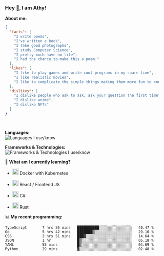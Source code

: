### Hey 👋, I am Athy!<br>

**About me:**


```json
{
  "facts": [
    "I write poems",
    "I've written a book",
    "I take good photographs",
    "I study Computer Science",
    "I pretty much have no life",
    "I had the chance to make this a poem."
  ],
  "likes": [
    "I like to play games and write cool programs in my spare time",
    "I like realistic movies",
    "I like to complicate the simple things making them more fun to code."
  ],
  "dislikes": [
    "I dislike people who ask to ask, ask your question the first time",
    "I dislike anime",
    "I dislike NFTs"
  ]
}
```
<br>


**Languages:**<br>
![Languages I use/know](https://skillicons.dev/icons?i=py,js,html,go,lua,java)

**Frameworks & Technologies:**<br />
![Frameworks & Technologies I use/know](https://skillicons.dev/icons?i=nodejs,nextjs,ts,react,express,docker,kubernetes,mysql,postgresql,mongodb,git,github,tailwind)

📙 **What am I currently learning?**

- <img height="20" src="https://cdn.jsdelivr.net/gh/devicons/devicon/icons/docker/docker-original.svg" /> Docker with Kubernetes

- <img height="20" src="https://cdn.jsdelivr.net/gh/devicons/devicon/icons/react/react-original.svg" /> React / Frontend JS

- <img height="20" src="https://cdn.jsdelivr.net/gh/devicons/devicon/icons/csharp/csharp-original.svg" /> C#
- <img height="20" src="https://cdn.jsdelivr.net/gh/devicons/devicon/icons/rust/rust-plain.svg" /> Rust

📊 **My recent programming:**

<!--START_SECTION:waka-->

```text
TypeScript       7 hrs 55 mins   ██████████░░░░░░░░░░░░░░░   40.47 %
Go               5 hrs 42 mins   ███████▒░░░░░░░░░░░░░░░░░   29.16 %
CSS              2 hrs 51 mins   ███▓░░░░░░░░░░░░░░░░░░░░░   14.64 %
JSON             1 hr            █▒░░░░░░░░░░░░░░░░░░░░░░░   05.18 %
YAML             55 mins         █▒░░░░░░░░░░░░░░░░░░░░░░░   04.69 %
Python           29 mins         ▓░░░░░░░░░░░░░░░░░░░░░░░░   02.48 %
```

<!--END_SECTION:waka-->
